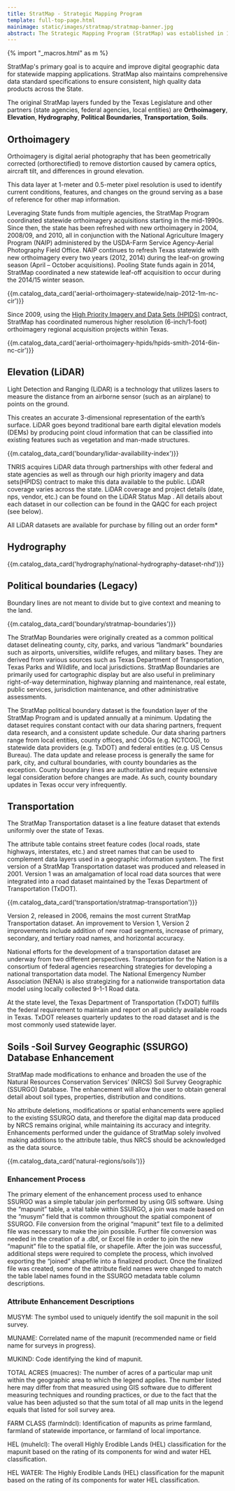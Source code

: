 ```yaml
---
title: StratMap - Strategic Mapping Program
template: full-top-page.html
mainimage: static/images/stratmap/stratmap-banner.jpg
abstract: The Strategic Mapping Program (StratMap) was established in 1997 by Senate Bill 1 to develop consistent statewide digital data layers.
---
```


{% import "_macros.html" as m %}

<p class="lead">StratMap's primary goal is to acquire and improve digital geographic data for statewide mapping applications. StratMap also maintains comprehensive data standard specifications to ensure consistent, high quality data products across the State.</p>

<p class="lead">The original StratMap layers funded by the Texas Legislature and other partners (state agencies, federal agencies, local entities) are <strong>Orthoimagery</strong>, <strong>Elevation</strong>, <strong>Hydrography</strong>, <strong>Political Boundaries</strong>, <strong>Transportation</strong>, <strong>Soils</strong>.</p>

## Orthoimagery

<p class="lead">Orthoimagery is digital aerial photography that has been geometrically corrected (orthorectified) to remove distortion caused by camera optics, aircraft tilt, and differences in ground elevation. 
</p>

This data layer at 1-meter and 0.5-meter pixel resolution is used to identify current conditions, features, and changes on the ground serving as a base of reference for other map information. 

Leveraging State funds from multiple agencies, the StratMap Program coordinated statewide orthoimagery acquisitions starting in the mid-1990s. Since then, the state has been refreshed with new orthoimagery in 2004, 2008/09, and 2010, all in conjunction with the National Agriculture Imagery Program (NAIP) administered by the USDA-Farm Service Agency-Aerial Photography Field Office. NAIP continues to refresh Texas statewide with new orthoimagery every two years (2012, 2014) during the leaf-on growing season (April – October acquisitions). Pooling State funds again in 2014, StratMap coordinated a new statewide leaf-off acquisition to occur during the 2014/15 winter season.

{{m.catalog_data_card('aerial-orthoimagery-statewide/naip-2012-1m-nc-cir')}}

Since 2009, using the [High Priority Imagery and Data Sets (HPIDS)](high-priority-imagery-data-sets) contract, StratMap has coordinated numerous higher resolution (6-inch/1-foot) orthoimagery regional acquisition projects within Texas.

{{m.catalog_data_card('aerial-orthoimagery-hpids/hpids-smith-2014-6in-nc-cir')}}
	
## Elevation (LiDAR)

<p class="lead">Light Detection and Ranging (LiDAR) is a technology that utilizes lasers to measure the distance from an airborne sensor (such as an airplane) to points on the ground. </p>

This creates an accurate 3-dimensional representation of the earth’s surface. LiDAR goes beyond traditional bare earth digital elevation models (DEMs) by producing point cloud information that can be classified into existing features such as vegetation and man-made structures.

{{m.catalog_data_card('boundary/lidar-availability-index')}}

TNRIS acquires LiDAR data through partnerships with other federal and state agencies as well as through our high priority imagery and data sets(HPIDS) contract to make this data available to the public. LiDAR coverage varies across the state. LiDAR coverage and project details (date, nps, vendor, etc.) can be found on the LiDAR Status Map . All details about each dataset in our collection can be found in the QAQC for each project (see below).

All LiDAR datasets are available for purchase by filling out an order form*

## Hydrography
{{m.catalog_data_card('hydrography/national-hydrography-dataset-nhd')}}

## Political boundaries (Legacy)

<p class="lead">Boundary lines are not meant to divide but to give context and meaning to the land.</p>

{{m.catalog_data_card('boundary/stratmap-boundaries')}}

The StratMap Boundaries were originally created as a common political dataset delineating county, city, parks, and various “landmark” boundaries such as airports, universities, wildlife refuges, and military bases. They are derived from various sources such as Texas Department of Transportation, Texas Parks and Wildlife, and local jurisdictions. StratMap Boundaries are primarily used for cartographic display but are also useful in preliminary right-of-way determination, highway planning and maintenance, real estate, public services, jurisdiction maintenance, and other administrative assessments.

The StratMap political boundary dataset is the foundation layer of the StratMap Program and is updated annually at a minimum. Updating the dataset requires constant contact with our data sharing partners, frequent data research, and a consistent update schedule. Our data sharing partners range from local entities, county offices, and COGs (e.g. NCTCOG), to statewide data providers (e.g. TxDOT) and federal entities (e.g. US Census Bureau). The data update and release process is generally the same for park, city, and cultural boundaries, with county boundaries as the exception. County boundary lines are authoritative and require extensive legal consideration before changes are made. As such, county boundary updates in Texas occur very infrequently.


## Transportation

<p class="lead">The StratMap Transportation dataset is a line feature dataset that extends uniformly over the state of Texas.</p>

The attribute table contains street feature codes (local roads, state highways, interstates, etc.) and street names that can be used to complement data layers used in a geographic information system.  The first version of a StratMap Transportation dataset was produced and released in 2001. Version 1 was an amalgamation of local road data sources that were integrated into a road dataset maintained by the Texas Department of Transportation (TxDOT).

{{m.catalog_data_card('transportation/stratmap-transportation')}}

Version 2, released in 2006, remains the most current StratMap Transportation dataset.  An improvement to Version 1, Version 2 improvements include addition of new road segments, increase of primary, secondary, and tertiary road names, and horizontal accuracy.

National efforts for the development of a transportation dataset are underway from two different perspectives. Transportation for the Nation is a consortium of federal agencies researching strategies for developing a national transportation data model. The National Emergency Number Association (NENA) is also strategizing for a nationwide transportation data model using locally collected 9-1-1 Road data.

At the state level, the Texas Department of Transportation (TxDOT) fulfills the federal requirement to maintain and report on all publicly available roads in Texas. TxDOT releases quarterly updates to the road dataset and is the most commonly used statewide layer.


## Soils -Soil Survey Geographic (SSURGO) Database Enhancement

<p class="lead">StratMap made modifications to enhance and broaden the use of the Natural Resources Conservation Services’ (NRCS) Soil Survey Geographic (SSURGO) Database. The enhancement will allow the user to obtain general detail about soil types, properties, distribution and conditions. </p>

No attribute deletions, modifications or spatial enhancements were applied to the existing SSURGO data, and therefore the digital map data produced by NRCS remains original, while maintaining its accuracy and integrity. Enhancements performed under the guidance of StratMap solely involved making additions to the attribute table, thus NRCS should be acknowledged as the data source.

{{m.catalog_data_card('natural-regions/soils')}}

### Enhancement Process

The primary element of the enhancement process used to enhance SSURGO was a simple tabular join performed by using GIS software. Using the “mapunit” table, a vital table within SSURGO, a join was made based on the “musym” field that is common throughout the spatial component of SSURGO. File conversion from the original “mapunit” text file to a delimited file was necessary to make the join possible.  Further file conversion was needed in the creation of a .dbf, or Excel file in order to join the new “mapunit” file to the spatial file, or shapefile. After the join was successful, additional steps were required to complete the process, which involved exporting the “joined” shapefile into a finalized product. Once the finalized file was created, some of the attribute field names were changed to match the table label names found in the SSURGO metadata table column descriptions.

### Attribute Enhancement Descriptions
MUSYM: The symbol used to uniquely identify the soil mapunit in the soil survey.

MUNAME: Correlated name of the mapunit (recommended name or field name for surveys in progress).

MUKIND: Code identifying the kind of mapunit.

TOTAL ACRES (muacres): The number of acres of a particular map unit within the geographic area to which the legend applies. The number listed here may differ from that measured using GIS software due to different measuring techniques and rounding practices, or due to the fact that the value has
been adjusted so that the sum total of all map units in the legend equals that listed for soil survey area. 

FARM CLASS (farmlndcl): Identification of mapunits as prime farmland, farmland of statewide importance, or farmland of local importance.

HEL (muhelcl): The overall Highly Erodible Lands (HEL) classification for the mapunit based on the rating of its components for wind and water HEL classification.

HEL WATER: The Highly Erodible Lands (HEL) classification for the mapunit based on the rating of its components for water HEL classification.


